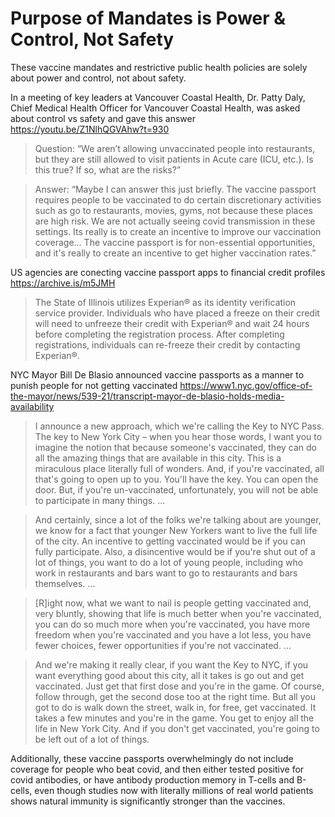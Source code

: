 # Purpose of Mandates is Power & Control, Not Safety

These vaccine mandates and restrictive public health policies are solely about power and control, not about safety.

In a meeting of key leaders at Vancouver Coastal Health, Dr. Patty Daly, Chief Medical Health Officer for Vancouver Coastal Health, was asked about control vs safety and gave this answer https://youtu.be/Z1NlhQGVAhw?t=930

> Question: “We aren’t allowing unvaccinated people into restaurants, but they are still allowed to visit patients in Acute care (ICU, etc.). Is this true? If so, what are the risks?”

> Answer: “Maybe I can answer this just briefly. The vaccine passport requires people to be vaccinated to do certain discretionary activities such as go to restaurants, movies, gyms, not because these places are high risk. We are not actually seeing covid transmission in these settings. Its really is to create an incentive to improve our vaccination coverage... The vaccine passport is for non-essential opportunities, and it's really to create an incentive to get higher vaccination rates.”

US agencies are conecting vaccine passport apps to financial credit profiles https://archive.is/m5JMH

> The State of Illinois utilizes Experian® as its identity verification service provider.  Individuals who have placed a freeze on their credit will need to unfreeze their credit with Experian® and wait 24 hours before completing the registration process.  After completing registrations, individuals can re-freeze their credit by contacting Experian®. 

NYC Mayor Bill De Blasio announced vaccine passports as a manner to punish people for not getting vaccinated https://www1.nyc.gov/office-of-the-mayor/news/539-21/transcript-mayor-de-blasio-holds-media-availability

> I announce a new approach, which we're calling the Key to NYC Pass. The key to New York City – when you hear those words, I want you to imagine the notion that because someone's vaccinated, they can do all the amazing things that are available in this city. This is a miraculous place literally full of wonders. And, if you're vaccinated, all that's going to open up to you. You'll have the key. You can open the door. But, if you're un-vaccinated, unfortunately, you will not be able to participate in many things. ...

> And certainly, since a lot of the folks we're talking about are younger, we know for a fact that younger New Yorkers want to live the full life of the city. An incentive to getting vaccinated would be if you can fully participate. Also, a disincentive would be if you're shut out of a lot of things, you want to do a lot of young people, including who work in restaurants and bars want to go to restaurants and bars themselves. ...

> [R]ight now, what we want to nail is people getting vaccinated and, very bluntly, showing that life is much better when you're vaccinated, you can do so much more when you're vaccinated, you have more freedom when you're vaccinated and you have a lot less, you have fewer choices, fewer opportunities if you're not vaccinated. ...

> And we're making it really clear, if you want the Key to NYC, if you want everything good about this city, all it takes is go out and get vaccinated. Just get that first dose and you're in the game. Of course, follow through, get the second dose too at the right time. But all you got to do is walk down the street, walk in, for free, get vaccinated. It takes a few minutes and you're in the game. You get to enjoy all the life in New York City. And if you don't get vaccinated, you're going to be left out of a lot of things.

Additionally, these vaccine passports overwhelmingly do not include coverage for people who beat covid, and then either tested positive for covid antibodies, or have antibody production memory in T-cells and B-cells, even though studies now with literally millions of real world patients shows natural immunity is significantly stronger than the vaccines.
